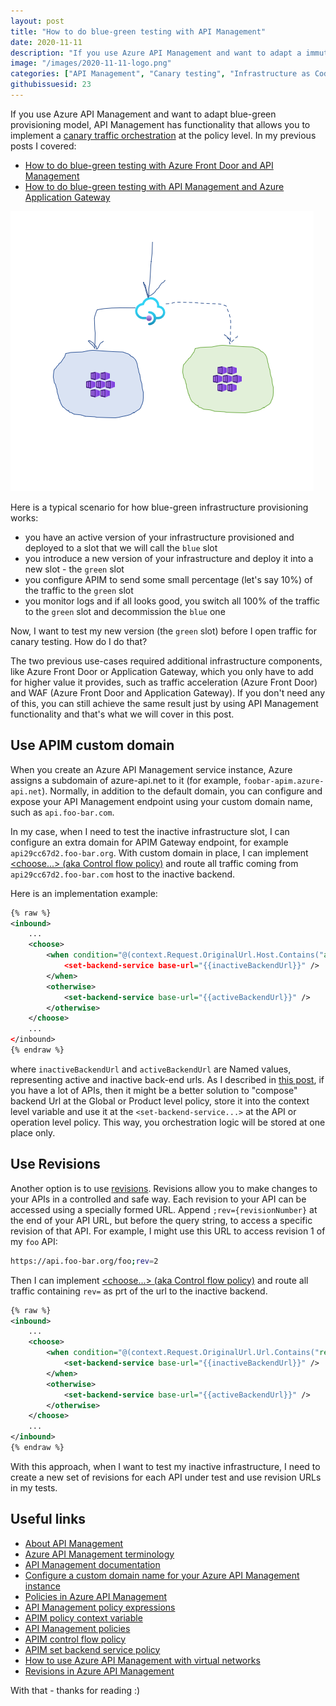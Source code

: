 ```yaml
---
layout: post
title: "How to do blue-green testing with API Management"
date: 2020-11-11
description: "If you use Azure API Management and want to adapt a immutable infrastructure with blue-green provisioning model, API Management has functionality that allows you to implement a canary traffic orchestration at the policy level. The canary testing model works fine, but sometimes you need to verify a new version of your infrastructure before you open traffic even for canary testing. How do you do this? In this blogpost I show how you can orchestrate your traffic to an inactive version of infrastructure just by using API Management."
image: "/images/2020-11-11-logo.png"
categories: ["API Management", "Canary testing", "Infrastructure as Code", "Immutable Infrastructure"]
githubissuesid: 23
---
```


If you use Azure API Management and want to adapt blue-green provisioning model, API Management has functionality that allows you to implement a [canary traffic orchestration](https://borzenin.com/apim-canary-policy/) at the policy level. In my previous posts I covered:

* [How to do blue-green testing with Azure Front Door and API Management](https://borzenin.com/blue-green-azure-front-door/)
* [How to do blue-green testing with API Management and Azure Application Gateway](https://borzenin.com/blue-green-azure-application-gateway/)

![logo](/images/2020-11-11-logo.png)

Here is a typical scenario for how blue-green infrastructure provisioning works:

* you have an active version of your infrastructure provisioned and deployed to a slot that we will call the `blue` slot
* you introduce a new version of your infrastructure and deploy it into a new slot - the `green` slot
* you configure APIM to send some small percentage (let's say 10%) of the traffic to the `green` slot
* you monitor logs and if all looks good, you switch all 100% of the traffic to the `green` slot and decommission the `blue` one

Now, I want to test my new version (the `green` slot) before I open traffic for canary testing. How do I do that?

The two previous use-cases required additional infrastructure components, like Azure Front Door or Application Gateway, which you only have to add for higher value it provides, such as traffic acceleration (Azure Front Door) and WAF (Azure Front Door and Application Gateway). If you don't need any of this, you can still achieve the same result just by using API Management functionality and that's what we will cover in this post.

## Use APIM custom domain

When you create an Azure API Management service instance, Azure assigns a subdomain of azure-api.net to it (for example, `foobar-apim.azure-api.net`). Normally, in addition to the default domain, you can configure and expose your API Management endpoint using your custom domain name, such as `api.foo-bar.com`.

In my case, when I need to test the inactive infrastructure slot, I can configure an extra domain for APIM Gateway endpoint, for example `api29cc67d2.foo-bar.org`. With custom domain in place, I can implement [<choose...> (aka Control flow policy)](https://docs.microsoft.com/en-us/azure/api-management/api-management-advanced-policies?WT.mc_id=AZ-MVP-5003837#choose) and route all traffic coming from `api29cc67d2.foo-bar.com` host to the inactive backend.

Here is an implementation example:

```xml
{% raw %}
<inbound>
    ...
    <choose>
        <when condition="@(context.Request.OriginalUrl.Host.Contains("api29cc67d2.foo-bar.com"))">
            <set-backend-service base-url="{{inactiveBackendUrl}}" />
        </when>
        <otherwise>
            <set-backend-service base-url="{{activeBackendUrl}}" />
        </otherwise>
    </choose>
    ...
</inbound>
{% endraw %}
```

where `inactiveBackendUrl` and `activeBackendUrl` are Named values, representing active and inactive back-end urls. As I described in [this post](https://borzenin.com/apim-canary-policy/), if you have a lot of APIs, then it might be a better solution to "compose" backend Url at the Global or Product level policy, store it into the context level variable and use it at the `<set-backend-service...>` at the API or operation level policy. This way, you orchestration logic will be stored at one place only.  

## Use Revisions

Another option is to use [revisions](https://docs.microsoft.com/en-us/azure/api-management/api-management-revisions?WT.mc_id=AZ-MVP-5003837). Revisions allow you to make changes to your APIs in a controlled and safe way. Each revision to your API can be accessed using a specially formed URL. Append `;rev={revisionNumber}` at the end of your API URL, but before the query string, to access a specific revision of that API. For example, I might use this URL to access revision 1 of my `foo` API:

```bash
https://api.foo-bar.org/foo;rev=2
```

Then I can implement [<choose...> (aka Control flow policy)](https://docs.microsoft.com/en-us/azure/api-management/api-management-advanced-policies?WT.mc_id=AZ-MVP-5003837#choose) and route all traffic containing `rev=` as prt of the url to the inactive backend.

```xml
{% raw %}
<inbound>
    ...
    <choose>
        <when condition="@(context.Request.OriginalUrl.Url.Contains("rev="))">
            <set-backend-service base-url="{{inactiveBackendUrl}}" />
        </when>
        <otherwise>
            <set-backend-service base-url="{{activeBackendUrl}}" />
        </otherwise>
    </choose>
    ...
</inbound>
{% endraw %}
```

With this approach, when I want to test my inactive infrastructure, I need to create a new set of revisions for each API under test and use revision URLs in my tests.

## Useful links

* [About API Management](https://docs.microsoft.com/en-us/azure/api-management/api-management-key-concepts?WT.mc_id=AZ-MVP-5003837)
* [Azure API Management terminology](https://docs.microsoft.com/en-us/azure/api-management/api-management-terminolog?WT.mc_id=AZ-MVP-5003837)
* [API Management documentation](https://docs.microsoft.com/en-us/azure/api-management?WT.mc_id=AZ-MVP-5003837)
* [Configure a custom domain name for your Azure API Management instance](https://docs.microsoft.com/en-us/azure/api-management/configure-custom-domain?WT.mc_id=AZ-MVP-5003837)
* [Policies in Azure API Management](https://docs.microsoft.com/en-us/azure/api-management/api-management-howto-policies?WT.mc_id=AZ-MVP-5003837)
* [API Management policy expressions](https://docs.microsoft.com/en-us/azure/api-management/api-management-policy-expressions?WT.mc_id=AZ-MVP-5003837)
* [APIM policy context variable](https://docs.microsoft.com/en-us/azure/api-management/api-management-policy-expressions?WT.mc_id=AZ-MVP-5003837#ContextVariables)
* [API Management policies](https://docs.microsoft.com/en-us/azure/api-management/api-management-policies?WT.mc_id=AZ-MVP-5003837)
* [APIM control flow policy](https://docs.microsoft.com/en-us/azure/api-management/api-management-advanced-policies?WT.mc_id=AZ-MVP-5003837#choose)
* [APIM set backend service policy](https://docs.microsoft.com/en-us/azure/api-management/api-management-transformation-policies?WT.mc_id=AZ-MVP-5003837#SetBackendService)
* [How to use Azure API Management with virtual networks](https://docs.microsoft.com/en-us/azure/api-management/api-management-using-with-vnet?WT.mc_id=AZ-MVP-5003837)
* [Revisions in Azure API Management](https://docs.microsoft.com/en-us/azure/api-management/api-management-revisions?WT.mc_id=AZ-MVP-5003837)

With that - thanks for reading :)
